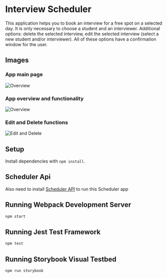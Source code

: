 # Interview Scheduler

This application helps you to book an interview for a free spot on a selected day. It is only necessary to choose a student and an interviewer.
Additional options: delete the selected interview, edit the selected interview (select a new student and/or interviewer). All of these options have a confirmation window for the user.

## Images

### App main page

![Overview](https://github.com/Stas74/scheduler/blob/master/pictures/Overview.PNG)

### App overview and functionality

![Overview ](https://github.com/Stas74/scheduler/blob/master/pictures/Overview%20animation.gif)

### Edit and Delete functions

![Edit and Delete ](https://github.com/Stas74/scheduler/blob/master/pictures/Edit%20and%20Delete%20animation.gif)

## Setup

Install dependencies with `npm install`.

## Scheduler Api
Also need to install [Scheduler API](https://github.com/Stas74/scheduler-api) to run this Scheduler app

## Running Webpack Development Server

```sh
npm start
```

## Running Jest Test Framework

```sh
npm test
```

## Running Storybook Visual Testbed

```sh
npm run storybook
```
